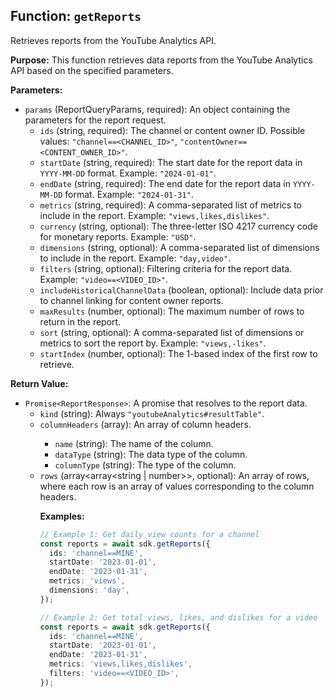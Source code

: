 ## Function: `getReports`

Retrieves reports from the YouTube Analytics API.

**Purpose:**
This function retrieves data reports from the YouTube Analytics API based on the specified parameters.

**Parameters:**

- `params` (ReportQueryParams, required): An object containing the parameters for the report request.
  - `ids` (string, required): The channel or content owner ID. Possible values: `"channel==<CHANNEL_ID>"`, `"contentOwner==<CONTENT_OWNER_ID>"`.
  - `startDate` (string, required): The start date for the report data in `YYYY-MM-DD` format. Example: `"2024-01-01"`.
  - `endDate` (string, required): The end date for the report data in `YYYY-MM-DD` format. Example: `"2024-01-31"`.
  - `metrics` (string, required): A comma-separated list of metrics to include in the report. Example: `"views,likes,dislikes"`.
  - `currency` (string, optional): The three-letter ISO 4217 currency code for monetary reports. Example: `"USD"`.
  - `dimensions` (string, optional): A comma-separated list of dimensions to include in the report. Example: `"day,video"`.
  - `filters` (string, optional): Filtering criteria for the report data. Example: `"video==<VIDEO_ID>"`.
  - `includeHistoricalChannelData` (boolean, optional): Include data prior to channel linking for content owner reports.
  - `maxResults` (number, optional): The maximum number of rows to return in the report.
  - `sort` (string, optional): A comma-separated list of dimensions or metrics to sort the report by. Example: `"views,-likes"`.
  - `startIndex` (number, optional): The 1-based index of the first row to retrieve.

**Return Value:**

- `Promise<ReportResponse>`: A promise that resolves to the report data.
  - `kind` (string): Always `"youtubeAnalytics#resultTable"`.
  - `columnHeaders` (array<object>): An array of column headers.
    - `name` (string): The name of the column.
    - `dataType` (string): The data type of the column.
    - `columnType` (string): The type of the column.
  - `rows` (array<array<string | number>>, optional): An array of rows, where each row is an array of values corresponding to the column headers.

**Examples:**

```typescript
// Example 1: Get daily view counts for a channel
const reports = await sdk.getReports({
  ids: 'channel==MINE',
  startDate: '2023-01-01',
  endDate: '2023-01-31',
  metrics: 'views',
  dimensions: 'day',
});

// Example 2: Get total views, likes, and dislikes for a video
const reports = await sdk.getReports({
  ids: 'channel==MINE',
  startDate: '2023-01-01',
  endDate: '2023-01-31',
  metrics: 'views,likes,dislikes',
  filters: 'video==<VIDEO_ID>',
});
```